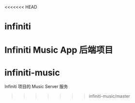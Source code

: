<<<<<<< HEAD
# infiniti
Infiniti Music App 后端项目
=======
# infiniti-music
Infiniti 项目的 Music Server 服务
>>>>>>> infiniti-music/master
